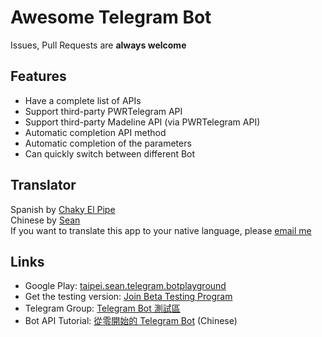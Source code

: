 # Awesome Telegram Bot
Issues, Pull Requests are **always welcome**


## Features
* Have a complete list of APIs
* Support third-party PWRTelegram API
* Support third-party Madeline API (via PWRTelegram API)
* Automatic completion API method
* Automatic completion of the parameters
* Can quickly switch between different Bot


## Translator
Spanish by [Chaky El Pipe](http://telegra.ph/Biografía-Chaky-El-Pipe-07-24)  
Chinese by [Sean](https://www.sean.taipei)  
If you want to translate this app to your native language, please [email me](mailto:sean@sean.taipei)


## Links
+ Google Play: [taipei.sean.telegram.botplayground](https://play.google.com/store/apps/details?id=taipei.sean.telegram.botplayground)
+ Get the testing version: [Join Beta Testing Program](https://play.google.com/apps/testing/taipei.sean.telegram.botplayground)
+ Telegram Group: [Telegram Bot 測試區](https://t.me/joinchat/Bosd1w7VO5ZR4zto9MPecA)
+ Bot API Tutorial: [從零開始的 Telegram Bot](https://blog.sean.taipei/2017/05/telegram-bot) (Chinese)
